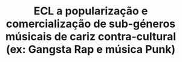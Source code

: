 ---
title: "ECL a popularização e comercialização de sub-géneros músicais de cariz contra-cultural (ex: Gangsta Rap e música Punk)"
infoslide: ""
round: "Round 1"
weight: 1
videos: []
tags: []
layout: "motion"
categories: ["motions"]
---